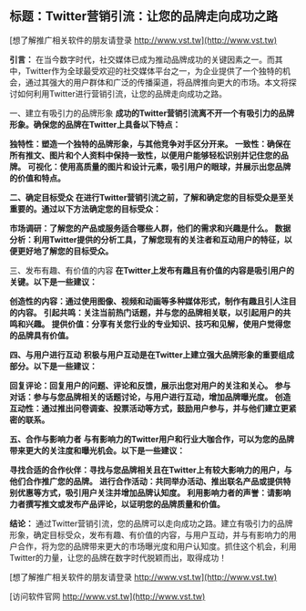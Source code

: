 ## **标题：Twitter营销引流：让您的品牌走向成功之路**

[想了解推广相关软件的朋友请登录 http://www.vst.tw](http://www.vst.tw)

**引言：**
在当今数字时代，社交媒体已成为推动品牌成功的关键因素之一。而其中，Twitter作为全球最受欢迎的社交媒体平台之一，为企业提供了一个独特的机会，通过其强大的用户群体和广泛的传播渠道，将品牌推向更大的市场。本文将探讨如何利用Twitter进行营销引流，让您的品牌走向成功之路。

一、建立有吸引力的品牌形象
**成功的Twitter营销引流离不开一个有吸引力的品牌形象。确保您的品牌在Twitter上具备以下特点：**

**独特性：塑造一个独特的品牌形象，与其他竞争对手区分开来。**
**一致性：确保在所有推文、图片和个人资料中保持一致性，以便用户能够轻松识别并记住您的品牌。**
**可视化：使用高质量的图片和设计元素，吸引用户的眼球，并展示出您品牌的价值和特点。**

**二、确定目标受众**
**在进行Twitter营销引流之前，了解和确定您的目标受众是至关重要的。通过以下方法确定您的目标受众：**

**市场调研：了解您的产品或服务适合哪些人群，他们的需求和兴趣是什么。**
**数据分析：利用Twitter提供的分析工具，了解您现有的关注者和互动用户的特征，以便更好地了解您的目标受众。**

三、发布有趣、有价值的内容
**在Twitter上发布有趣且有价值的内容是吸引用户的关键。以下是一些建议：**

**创造性的内容：通过使用图像、视频和动画等多种媒体形式，制作有趣且引人注目的内容。**
**引起共鸣：关注当前热门话题，并与您的品牌相关联，以引起用户的共鸣和兴趣。**
**提供价值：分享有关您行业的专业知识、技巧和见解，使用户觉得您的品牌具有价值。**

**四、与用户进行互动**
**积极与用户互动是在Twitter上建立强大品牌形象的重要组成部分。以下是一些建议：**

**回复评论：回复用户的问题、评论和反馈，展示出您对用户的关注和关心。**
**参与对话：参与与您品牌相关的话题讨论，与用户进行互动，增加品牌曝光度。**
**创造互动性：通过推出问卷调查、投票活动等方式，鼓励用户参与，并与他们建立更紧密的联系。**

**五、合作与影响力者**
**与有影响力的Twitter用户和行业大咖合作，可以为您的品牌带来更大的关注度和曝光机会。以下是一些建议：**

**寻找合适的合作伙伴：寻找与您品牌相关且在Twitter上有较大影响力的用户，与他们合作推广您的品牌。**
**进行合作活动：共同举办活动、推出联名产品或提供特别优惠等方式，吸引用户关注并增加品牌认知度。**
**利用影响力者的声誉：请影响力者撰写推文或发布产品评论，以证明您的品牌质量和价值。**

**结论：**
通过Twitter营销引流，您的品牌可以走向成功之路。建立有吸引力的品牌形象，确定目标受众，发布有趣、有价值的内容，与用户互动，并与有影响力的用户合作，将为您的品牌带来更大的市场曝光度和用户认知度。抓住这个机会，利用Twitter的力量，让您的品牌在数字时代脱颖而出，取得成功！

[想了解推广相关软件的朋友请登录 http://www.vst.tw](http://www.vst.tw)


[访问软件官网 http://www.vst.tw](http://www.vst.tw)
